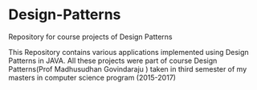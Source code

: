 # Design-Patterns
Repository for course projects of Design Patterns

This Repository contains various applications implemented using Design Patterns in JAVA.
All these projects were part of course  Design Patterns(Prof Madhusudhan Govindaraju ) taken in third semester of
my masters in computer science program (2015-2017)
